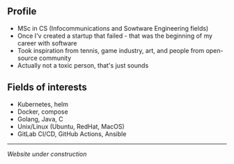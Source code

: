 ## **Profile**
- MSc in CS (Infocommunications and Sowtware Engineering fields)  
- Once I'v created a startup that failed - that was the beginning of my career with software  
- Took inspiration from tennis, game industry, art, and people from open-source community
- Actually not a toxic person, that's just sounds  


## **Fields of interests**
- Kubernetes, helm
- Docker, compose
- Golang, Java, C
- Unix/Linux (Ubuntu, RedHat, MacOS)
- GitLab CI/CD, GitHub Actions, Ansible

--- 
_Website under construction_

<!-- 
- ArgoCD, Flux CD
- Kuztomize, 
-->
